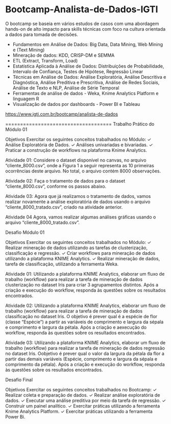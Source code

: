 # Bootcamp-Analista-de-Dados-IGTI
O bootcamp se baseia em vários estudos de casos com uma abordagem hands-on de alto impacto para skills técnicas com foco na cultura orientada a dados para tomada de decisões.

- Fundamentos em Análise de Dados: Big Data, Data Mining, Web Mining e (Text Mining)
- Mineração de dados: KDD, CRISP-DM e SEMMA
- ETL (Extract, Transform, Load)
- Estatística Aplicada à Análise de Dados: Distribuições de Probabilidade, Intervalo de Confiança, Testes de Hipótese, Regressão Linear
- Técnicas em Análise de Dados: Análise Exploratória, Análise Descritiva e Diagnóstica, Análise Preditiva e Prescritiva, Análise de Redes Sociais, Análise de Texto e NLP, Análise de Série Temporal
- Ferramentas de análise de dados - Weka, Knime Analytics Platform e linguagem R
- Visualização de dados por dashboards - Power BI e Tableau

https://www.igti.com.br/bootcamp/analista-de-dados

====================================
Trabalho Prático do Módulo 01

Objetivos
Exercitar os seguintes conceitos trabalhados no Módulo:
✓ Análise Exploratória de Dados.
✓ Análises univariadas e bivariadas.
✓ Praticar a construção de workflows na plataforma Knime Analytics.

Atividade 01: Considere o dataset disponível no canvas, no arquivo “cliente_8000.csv”, onde a Figura 1 a seguir representa as 10 primeiras ocorrências deste arquivo. No total, o arquivo contém 8000 observações.

Atividade 02: Faça o tratamento de dados para o dataset “cliente_8000.csv”, conforme os passos abaixo.

Atividade 03: Agora que já realizamos o tratamento de dados, vamos realizar novamente a análise exploratória de dados usando o arquivo “cliente_8000_tratado.csv”, criado na atividade anterior.

Atividade 04
Agora, vamos realizar algumas análises gráficas usando o arquivo
“cliente_8000_tratado.csv”.

Desafio Módulo 01

Objetivos
Exercitar os seguintes conceitos trabalhados no Módulo:
✓ Realizar mineração de dados utilizando as tarefas de clusterização, classificação
e regressão.
✓ Criar workflows para mineração de dados utilizando a plataforma KNIME
Analytics.
✓ Realizar mineração de dados, tarefa de classificação, utilizando a ferramenta
Weka.

Atividade 01: Utilizando a plataforma KNIME Analytics, elaborar um fluxo de trabalho (workflow) para realizar a tarefa de mineração de dados clusterização no dataset Iris para criar 3 agrupamentos distintos. Após a criação e execução do workflow, responda às questões sobre os resultados encontrados.

Atividade 02: Utilizando a plataforma KNIME Analytics, elaborar um fluxo de trabalho (workflow) para realizar a tarefa de mineração de dados classificação no dataset Iris. O objetivo é prever qual é a espécie de flor (classe “Espécie”) a partir  as variáveis de comprimento e largura da sépala e comprimento e largura da pétala. Após a criação e aexecução do workflow, responda às questões sobre os resultados encontrados.

Atividade 03: Utilizando a plataforma KNIME Analytics, elaborar um fluxo de trabalho (workflow) para realizar a tarefa de mineração de dados regressão no dataset Iris. Oobjetivo é prever qual o valor da largura da pétala da flor a partir das demais variáveis (Espécie, comprimento e largura da sépala e comprimento da pétala). Após a criação e execução do workflow, responda às questões sobre os resultados encontrados.

Desafio Final

Objetivos
Exercitar os seguintes conceitos trabalhados no Bootcamp:
✓ Realizar coleta e preparação de dados.
✓ Realizar análise exploratória de dados.
✓ Executar uma análise preditiva por meio da tarefa de regressão.
✓ Construir um painel analítico.
✓ Exercitar práticas utilizando a ferramenta Knime Analytics Platform.
✓ Exercitar práticas utilizando a ferramenta Power Bi.
